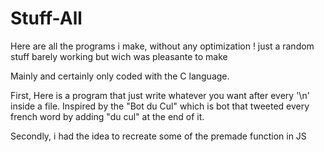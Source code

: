 # Stuff-All
Here are all the programs i make, without any optimization ! just a random stuff barely working but wich was pleasante to make 

Mainly and certainly only coded with the C language.

First, Here is a program that just write whatever you want after every '\n' inside a file. 
Inspired by the "Bot du Cul" which is bot that tweeted every french word by adding "du cul" at the end of it. 

Secondly, i had the idea to recreate some of the premade function in JS
